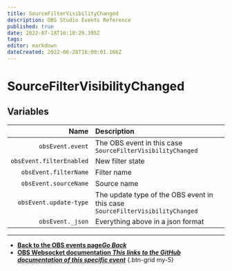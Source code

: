 ```yaml
---
title: SourceFilterVisibilityChanged
description: OBS Studio Events Reference
published: true
date: 2022-07-18T16:10:29.395Z
tags: 
editor: markdown
dateCreated: 2022-06-28T16:00:01.166Z
---
```


# SourceFilterVisibilityChanged

## Variables

Name | Description
----:|:------------
`obsEvent.event` | The OBS event in this case `SourceFilterVisibilityChanged`
`obsEvent.filterEnabled` | New filter state
`obsEvent.filterName` | Filter name
`obsEvent.sourceName` | Source name
`obsEvent.update-type` | The update type of the OBS event in this case `SourceFilterVisibilityChanged`
`obsEvent._json` | Everything above in a json format

---

- [<i class="mdi mdi-chevron-left"></i>**Back to the OBS events page*Go Back***](/en/Broadcasters/OBS/Archive/Events)
- [<i class="mdi mdi-github"></i> **OBS Websocket documentation *This links to the GitHub documentation of this specific event***](https://github.com/obsproject/obs-websocket/blob/4.x-current/docs/generated/protocol.md#sourcefiltervisibilitychanged)
{.btn-grid my-5}
